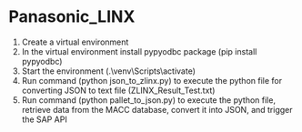 # Panasonic_LINX
1. Create a virtual environment
2. In the virtual environment install pypyodbc package (pip install pypyodbc)
3. Start the environment (.\venv\Scripts\activate)
4. Run command (python json_to_zlinx.py) to execute the python file for converting JSON to text file (ZLINX_Result_Test.txt)
5. Run command (python pallet_to_json.py) to execute the python file, retrieve data from the MACC database, convert it into JSON, and trigger the SAP API
